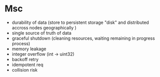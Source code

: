 # Msc

* durability of data (store to persistent storage "disk" and distributed accross nodes geographically )
* single source of truth of data
* graceful shutdown (cleaning resources, waiting remaining in progress process)
* memory leakage
* integer overflow (int -> uint32)
* backoff retry
* idempotent req
* collision risk

